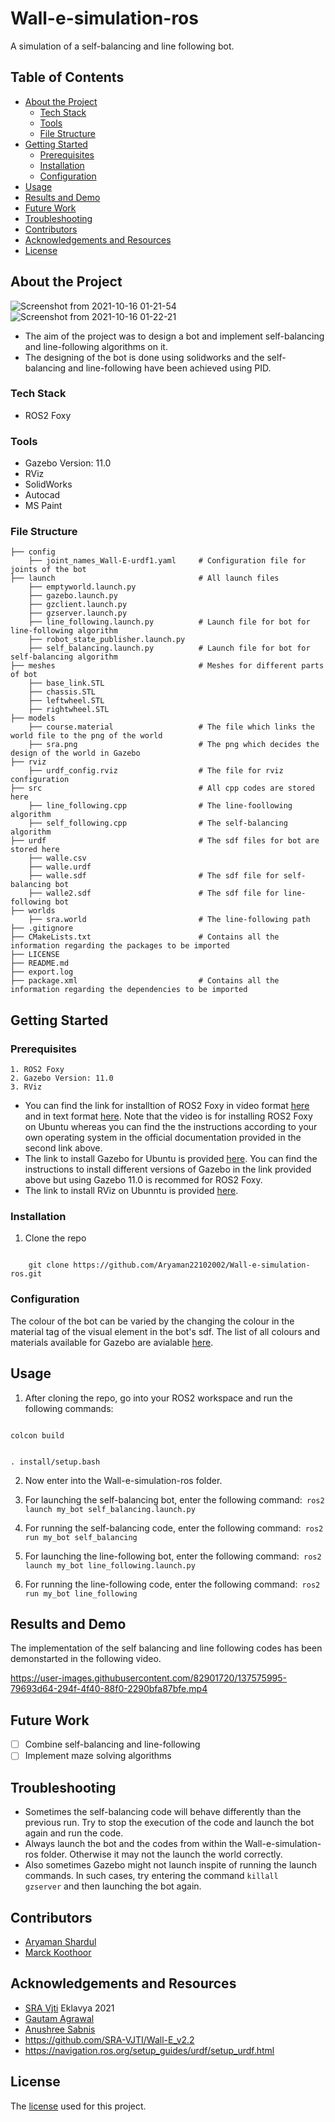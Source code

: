 # Wall-e-simulation-ros
A simulation of a self-balancing and line following bot.

## Table of Contents
* [About the Project](#about-the-project)
  * [Tech Stack](#tech-stack)
  * [Tools](#tools)
  * [File Structure](#file-structure)
* [Getting Started](#getting-started)
  * [Prerequisites](#prerequisites)
  * [Installation](#installation)
  * [Configuration](#configuration)
* [Usage](#usage)
* [Results and Demo](#results-and-demo)
* [Future Work](#future-work)
* [Troubleshooting](#troubleshooting)
* [Contributors](#contributors)
* [Acknowledgements and Resources](#acknowledgements-and-resources)
* [License](#license)

## About the Project

![Screenshot from 2021-10-16 01-21-54](https://user-images.githubusercontent.com/82901720/137546447-a77caa4a-a804-49ad-93dc-8da561bad422.png)
![Screenshot from 2021-10-16 01-22-21](https://user-images.githubusercontent.com/82901720/137546503-a18a2a31-550b-4782-88b2-aed310f0bb4f.png)

* The aim of the project was to design a bot and implement self-balancing and line-following algorithms on it.
* The designing of the bot is done using solidworks and the self-balancing and line-following have been achieved using PID.

### Tech Stack
* ROS2 Foxy

### Tools
* Gazebo Version: 11.0
* RViz
* SolidWorks
* Autocad
* MS Paint

### File Structure
    ├── config                            
        ├── joint_names_Wall-E-urdf1.yaml     # Configuration file for joints of the bot        
    ├── launch                                # All launch files
        ├── emptyworld.launch.py             
        ├── gazebo.launch.py
        ├── gzclient.launch.py
        ├── gzserver.launch.py
        ├── line_following.launch.py          # Launch file for bot for line-following algorithm
        ├── robot_state_publisher.launch.py  
        ├── self_balancing.launch.py          # Launch file for bot for self-balancing algorithm
    ├── meshes                                # Meshes for different parts of bot
        ├── base_link.STL
        ├── chassis.STL
        ├── leftwheel.STL
        ├── rightwheel.STL
    ├── models                              
        ├── course.material                   # The file which links the world file to the png of the world
        ├── sra.png                           # The png which decides the design of the world in Gazebo
    ├── rviz                              
        ├── urdf_config.rviz                  # The file for rviz configuration
    ├── src                                   # All cpp codes are stored here
        ├── line_following.cpp                # The line-foollowing algorithm
        ├── self_following.cpp                # The self-balancing algorithm
    ├── urdf                                  # The sdf files for bot are stored here 
        ├── walle.csv                         
        ├── walle.urdf           
        ├── walle.sdf                         # The sdf file for self-balancing bot 
        ├── walle2.sdf                        # The sdf file for line-following bot
    ├── worlds                                 
        ├── sra.world                         # The line-following path
    ├── .gitignore    
    ├── CMakeLists.txt                        # Contains all the information regarding the packages to be imported
    ├── LICENSE
    ├── README.md
    ├── export.log
    ├── package.xml                           # Contains all the information regarding the dependencies to be imported
    
    
## Getting Started

### Prerequisites

    1. ROS2 Foxy
    2. Gazebo Version: 11.0
    3. RViz 
    
* You can find the link for installtion of ROS2 Foxy in video format [here](https://youtu.be/fxRWY0j3p_U) and in text format [here](https://docs.ros.org/en/foxy/Installation/Ubuntu-Install-Debians.html). Note that the video is for installing ROS2 Foxy on Ubuntu whereas you can find the the instructions according to your 
own operating system in the official documentation provided in the second link above.
* The link to install Gazebo for Ubuntu is provided [here](http://gazebosim.org/tutorials?tut=install_ubuntu). You can find the instructions to install different versions of Gazebo in the link provided above but using Gazebo 11.0 is recommed for ROS2 Foxy.
* The link to install RViz on Ubunntu is provided [here](https://zoomadmin.com/HowToInstall/UbuntuPackage/rviz).

### Installation
1. Clone the repo
<code>
    git clone https://github.com/Aryaman22102002/Wall-e-simulation-ros.git
</code>

### Configuration
The colour of the bot can be varied by the changing the colour in the material tag of the visual element in the bot's sdf. The list of all colours and materials available for Gazebo are avialable [here](http://wiki.ros.org/simulator_gazebo/Tutorials/ListOfMaterials).

## Usage
1. After cloning the repo, go into your ROS2 workspace and run the following commands:<br/>
<code>
colcon build       

. install/setup.bash
</code>  

2. Now enter into the Wall-e-simulation-ros folder.

3. For launching the self-balancing bot, enter the following command:<code>  ros2 launch my_bot self_balancing.launch.py  </code>
 
4. For running the self-balancing code, enter the following command:<code>  ros2 run my_bot self_balancing </code>
 
5. For launching the line-following bot, enter the following command:<code>  ros2 launch my_bot line_following.launch.py </code>
  
6. For running the line-following code, enter the following command:<code> ros2 run my_bot line_following  </code>

## Results and Demo
The implementation of the self balancing and line following codes has been demonstarted in the following video.

https://user-images.githubusercontent.com/82901720/137575995-79693d64-294f-4f40-88f0-2290bfa87bfe.mp4

## Future Work
- [ ] Combine self-balancing and line-following 
- [ ] Implement maze solving algorithms 

## Troubleshooting 
* Sometimes the self-balancing code will behave differently than the previous run. Try to stop the execution of the code and launch the bot again and run the code.
* Always launch the bot and the codes from within the Wall-e-simulation-ros folder. Otherwise it may not the launch the world correctly.
* Also sometimes Gazebo might not launch inspite of running the launch commands. In such cases, try entering the command <code>killall gzserver</code> and then launching the bot again.

## Contributors
* [Aryaman Shardul](https://github.com/Aryaman22102002)<br/>
* [Marck Koothoor](https://github.com/marck3131)

## Acknowledgements and Resources
* [SRA Vjti](https://www.sravjti.in/) Eklavya 2021<br/>
* [Gautam Agrawal](https://github.com/gautam-dev-maker)<br/>
* [Anushree Sabnis](https://github.com/MOLOCH-dev)
* https://github.com/SRA-VJTI/Wall-E_v2.2
* https://navigation.ros.org/setup_guides/urdf/setup_urdf.html

## License
The [license](https://github.com/Aryaman22102002/Wall-e-simulation-ros/blob/main/LICENSE) used for this project.




  
      
 





 



